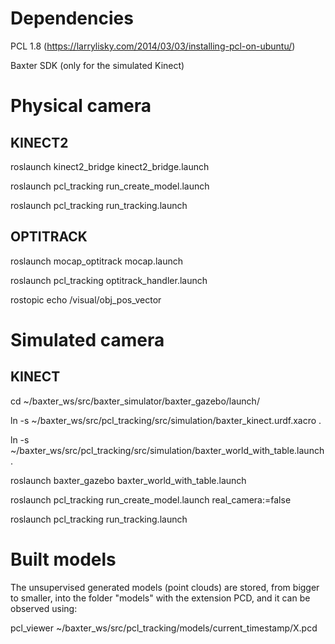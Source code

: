 # Dependencies

PCL 1.8 (https://larrylisky.com/2014/03/03/installing-pcl-on-ubuntu/)

Baxter SDK (only for the simulated Kinect)

# Physical camera

## KINECT2

roslaunch kinect2_bridge kinect2_bridge.launch

roslaunch pcl_tracking run_create_model.launch

roslaunch pcl_tracking run_tracking.launch

## OPTITRACK

roslaunch mocap_optitrack mocap.launch

roslaunch pcl_tracking optitrack_handler.launch

rostopic echo /visual/obj_pos_vector

# Simulated camera

## KINECT

cd ~/baxter_ws/src/baxter_simulator/baxter_gazebo/launch/

ln -s ~/baxter_ws/src/pcl_tracking/src/simulation/baxter_kinect.urdf.xacro .

ln -s ~/baxter_ws/src/pcl_tracking/src/simulation/baxter_world_with_table.launch .

roslaunch baxter_gazebo baxter_world_with_table.launch

roslaunch pcl_tracking run_create_model.launch real_camera:=false

roslaunch pcl_tracking run_tracking.launch

# Built models

The unsupervised generated models (point clouds) are stored, from bigger to smaller, into the folder "models" with the extension PCD, and it can be observed using:

pcl_viewer ~/baxter_ws/src/pcl_tracking/models/current_timestamp/X.pcd

